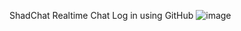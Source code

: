 ShadChat Realtime Chat
Log in using GitHub
![image](https://github.com/user-attachments/assets/47d40dac-d1e6-49d5-9f32-0f0c065e3d26)
